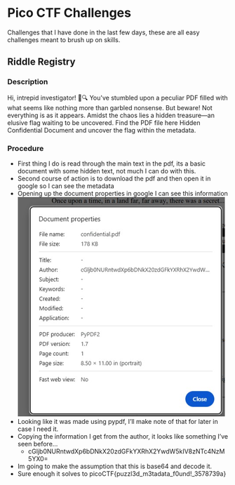 # Pico CTF Challenges
Challenges that I have done in the last few days, these are all easy challenges meant to brush up on skills.

## Riddle Registry
### Description
Hi, intrepid investigator! 📄🔍 You've stumbled upon a peculiar PDF filled with what seems like nothing more than garbled nonsense. But beware! Not everything is as it appears. Amidst the chaos lies a hidden treasure—an elusive flag waiting to be uncovered.
Find the PDF file here Hidden Confidential Document and uncover the flag within the metadata.

### Procedure
- First thing I do is read through the main text in the pdf, its a basic document with some hidden text, not much I can do with this. 
- Second course of action is to download the pdf and then open it in google so I can see the metadata
- Opening up the document properties in google I can see this information
 ![alt text](https://raw.githubusercontent.com/Dew-ey/Writeups/main/StoredImages/EZPICO/RIDDLEREG/img1.jpg "image1")
- Looking like it was made using pypdf, I’ll make note of that for later in case I need it. 
- Copying the information I get from the author, it looks like something I’ve seen before…
  - cGljb0NURntwdXp6bDNkX20zdGFkYXRhX2YwdW5kIV8zNTc4NzM5YX0=
- Im going to make the assumption that this is base64 and decode it.
- Sure enough it solves to picoCTF{puzzl3d_m3tadata_f0und!_3578739a}
 
